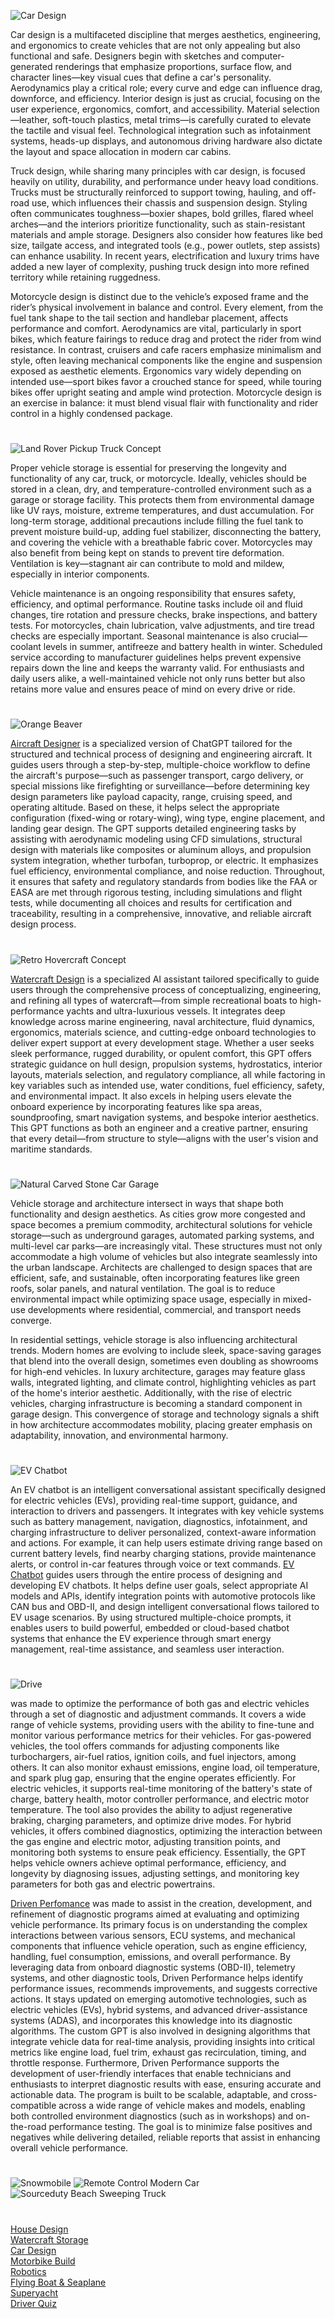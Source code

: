 ![Car Design](https://github.com/user-attachments/assets/19b78d60-98de-49bc-8347-04b80b1d9dab)

Car design is a multifaceted discipline that merges aesthetics, engineering, and ergonomics to create vehicles that are not only appealing but also functional and safe. Designers begin with sketches and computer-generated renderings that emphasize proportions, surface flow, and character lines—key visual cues that define a car's personality. Aerodynamics play a critical role; every curve and edge can influence drag, downforce, and efficiency. Interior design is just as crucial, focusing on the user experience, ergonomics, comfort, and accessibility. Material selection—leather, soft-touch plastics, metal trims—is carefully curated to elevate the tactile and visual feel. Technological integration such as infotainment systems, heads-up displays, and autonomous driving hardware also dictate the layout and space allocation in modern car cabins.

Truck design, while sharing many principles with car design, is focused heavily on utility, durability, and performance under heavy load conditions. Trucks must be structurally reinforced to support towing, hauling, and off-road use, which influences their chassis and suspension design. Styling often communicates toughness—boxier shapes, bold grilles, flared wheel arches—and the interiors prioritize functionality, such as stain-resistant materials and ample storage. Designers also consider how features like bed size, tailgate access, and integrated tools (e.g., power outlets, step assists) can enhance usability. In recent years, electrification and luxury trims have added a new layer of complexity, pushing truck design into more refined territory while retaining ruggedness.

Motorcycle design is distinct due to the vehicle’s exposed frame and the rider’s physical involvement in balance and control. Every element, from the fuel tank shape to the tail section and handlebar placement, affects performance and comfort. Aerodynamics are vital, particularly in sport bikes, which feature fairings to reduce drag and protect the rider from wind resistance. In contrast, cruisers and cafe racers emphasize minimalism and style, often leaving mechanical components like the engine and suspension exposed as aesthetic elements. Ergonomics vary widely depending on intended use—sport bikes favor a crouched stance for speed, while touring bikes offer upright seating and ample wind protection. Motorcycle design is an exercise in balance: it must blend visual flair with functionality and rider control in a highly condensed package.

#

![Land Rover Pickup Truck Concept](https://github.com/user-attachments/assets/bd608c84-1dc3-455d-89ba-259916863259)

Proper vehicle storage is essential for preserving the longevity and functionality of any car, truck, or motorcycle. Ideally, vehicles should be stored in a clean, dry, and temperature-controlled environment such as a garage or storage facility. This protects them from environmental damage like UV rays, moisture, extreme temperatures, and dust accumulation. For long-term storage, additional precautions include filling the fuel tank to prevent moisture build-up, adding fuel stabilizer, disconnecting the battery, and covering the vehicle with a breathable fabric cover. Motorcycles may also benefit from being kept on stands to prevent tire deformation. Ventilation is key—stagnant air can contribute to mold and mildew, especially in interior components.

Vehicle maintenance is an ongoing responsibility that ensures safety, efficiency, and optimal performance. Routine tasks include oil and fluid changes, tire rotation and pressure checks, brake inspections, and battery tests. For motorcycles, chain lubrication, valve adjustments, and tire tread checks are especially important. Seasonal maintenance is also crucial—coolant levels in summer, antifreeze and battery health in winter. Scheduled service according to manufacturer guidelines helps prevent expensive repairs down the line and keeps the warranty valid. For enthusiasts and daily users alike, a well-maintained vehicle not only runs better but also retains more value and ensures peace of mind on every drive or ride.

#

![Orange Beaver](https://github.com/user-attachments/assets/b69b842f-e199-4048-b6ab-d4fc8b6475d8)

[Aircraft Designer](https://chatgpt.com/g/g-675cf6c6a5b081918d9789db5537f4df-aircraft-designer) is a specialized version of ChatGPT tailored for the structured and technical process of designing and engineering aircraft. It guides users through a step-by-step, multiple-choice workflow to define the aircraft's purpose—such as passenger transport, cargo delivery, or special missions like firefighting or surveillance—before determining key design parameters like payload capacity, range, cruising speed, and operating altitude. Based on these, it helps select the appropriate configuration (fixed-wing or rotary-wing), wing type, engine placement, and landing gear design. The GPT supports detailed engineering tasks by assisting with aerodynamic modeling using CFD simulations, structural design with materials like composites or aluminum alloys, and propulsion system integration, whether turbofan, turboprop, or electric. It emphasizes fuel efficiency, environmental compliance, and noise reduction. Throughout, it ensures that safety and regulatory standards from bodies like the FAA or EASA are met through rigorous testing, including simulations and flight tests, while documenting all choices and results for certification and traceability, resulting in a comprehensive, innovative, and reliable aircraft design process.

#

![Retro Hovercraft Concept](https://github.com/user-attachments/assets/8e8bc444-2a03-464b-939a-9895417c1898)

[Watercraft Design](https://chatgpt.com/g/g-67af4c73622c8191a3a7c0544ad65575-watercraft-design) is a specialized AI assistant tailored specifically to guide users through the comprehensive process of conceptualizing, engineering, and refining all types of watercraft—from simple recreational boats to high-performance yachts and ultra-luxurious vessels. It integrates deep knowledge across marine engineering, naval architecture, fluid dynamics, ergonomics, materials science, and cutting-edge onboard technologies to deliver expert support at every development stage. Whether a user seeks sleek performance, rugged durability, or opulent comfort, this GPT offers strategic guidance on hull design, propulsion systems, hydrostatics, interior layouts, materials selection, and regulatory compliance, all while factoring in key variables such as intended use, water conditions, fuel efficiency, safety, and environmental impact. It also excels in helping users elevate the onboard experience by incorporating features like spa areas, soundproofing, smart navigation systems, and bespoke interior aesthetics. This GPT functions as both an engineer and a creative partner, ensuring that every detail—from structure to style—aligns with the user's vision and maritime standards.

#

![Natural Carved Stone Car Garage](https://github.com/user-attachments/assets/22da4d31-9289-4e94-97c8-2ee22b663b21)

Vehicle storage and architecture intersect in ways that shape both functionality and design aesthetics. As cities grow more congested and space becomes a premium commodity, architectural solutions for vehicle storage—such as underground garages, automated parking systems, and multi-level car parks—are increasingly vital. These structures must not only accommodate a high volume of vehicles but also integrate seamlessly into the urban landscape. Architects are challenged to design spaces that are efficient, safe, and sustainable, often incorporating features like green roofs, solar panels, and natural ventilation. The goal is to reduce environmental impact while optimizing space usage, especially in mixed-use developments where residential, commercial, and transport needs converge.

In residential settings, vehicle storage is also influencing architectural trends. Modern homes are evolving to include sleek, space-saving garages that blend into the overall design, sometimes even doubling as showrooms for high-end vehicles. In luxury architecture, garages may feature glass walls, integrated lighting, and climate control, highlighting vehicles as part of the home's interior aesthetic. Additionally, with the rise of electric vehicles, charging infrastructure is becoming a standard component in garage design. This convergence of storage and technology signals a shift in how architecture accommodates mobility, placing greater emphasis on adaptability, innovation, and environmental harmony.

#

![EV Chatbot](https://github.com/user-attachments/assets/5b405fe0-c803-4a3d-9ad1-b9cffbac95ce)

An EV chatbot is an intelligent conversational assistant specifically designed for electric vehicles (EVs), providing real-time support, guidance, and interaction to drivers and passengers. It integrates with key vehicle systems such as battery management, navigation, diagnostics, infotainment, and charging infrastructure to deliver personalized, context-aware information and actions. For example, it can help users estimate driving range based on current battery levels, find nearby charging stations, provide maintenance alerts, or control in-car features through voice or text commands. [EV Chatbot](https://chatgpt.com/g/g-682bf337991c81918563e8c08114b660-ev-chatbot) guides users through the entire process of designing and developing EV chatbots. It helps define user goals, select appropriate AI models and APIs, identify integration points with automotive protocols like CAN bus and OBD-II, and design intelligent conversational flows tailored to EV usage scenarios. By using structured multiple-choice prompts, it enables users to build powerful, embedded or cloud-based chatbot systems that enhance the EV experience through smart energy management, real-time assistance, and seamless user interaction.

#

![Drive](https://github.com/user-attachments/assets/5f213f20-15ab-40bf-82c5-cf16a337f39d)

[]() was made to optimize the performance of both gas and electric vehicles through a set of diagnostic and adjustment commands. It covers a wide range of vehicle systems, providing users with the ability to fine-tune and monitor various performance metrics for their vehicles. For gas-powered vehicles, the tool offers commands for adjusting components like turbochargers, air-fuel ratios, ignition coils, and fuel injectors, among others. It can also monitor exhaust emissions, engine load, oil temperature, and spark plug gap, ensuring that the engine operates efficiently. For electric vehicles, it supports real-time monitoring of the battery's state of charge, battery health, motor controller performance, and electric motor temperature. The tool also provides the ability to adjust regenerative braking, charging parameters, and optimize drive modes. For hybrid vehicles, it offers combined diagnostics, optimizing the interaction between the gas engine and electric motor, adjusting transition points, and monitoring both systems to ensure peak efficiency. Essentially, the GPT helps vehicle owners achieve optimal performance, efficiency, and longevity by diagnosing issues, adjusting settings, and monitoring key parameters for both gas and electric powertrains.

[Driven Perfomance](https://chatgpt.com/g/g-682f47b1d6408191a93b2edd4a380425-driven-performance) was made to assist in the creation, development, and refinement of diagnostic programs aimed at evaluating and optimizing vehicle performance. Its primary focus is on understanding the complex interactions between various sensors, ECU systems, and mechanical components that influence vehicle operation, such as engine efficiency, handling, fuel consumption, emissions, and overall performance. By leveraging data from onboard diagnostic systems (OBD-II), telemetry systems, and other diagnostic tools, Driven Performance helps identify performance issues, recommends improvements, and suggests corrective actions. It stays updated on emerging automotive technologies, such as electric vehicles (EVs), hybrid systems, and advanced driver-assistance systems (ADAS), and incorporates this knowledge into its diagnostic algorithms. The custom GPT is also involved in designing algorithms that integrate vehicle data for real-time analysis, providing insights into critical metrics like engine load, fuel trim, exhaust gas recirculation, timing, and throttle response. Furthermore, Driven Performance supports the development of user-friendly interfaces that enable technicians and enthusiasts to interpret diagnostic results with ease, ensuring accurate and actionable data. The program is built to be scalable, adaptable, and cross-compatible across a wide range of vehicle makes and models, enabling both controlled environment diagnostics (such as in workshops) and on-the-road performance testing. The goal is to minimize false positives and negatives while delivering detailed, reliable reports that assist in enhancing overall vehicle performance.

#

![Snowmobile](https://github.com/user-attachments/assets/a7213842-7ccd-4b11-83ab-074436601335)
![Remote Control Modern Car](https://github.com/user-attachments/assets/da36c04a-9cfa-4ffb-8066-5847458bc370)
![Sourceduty Beach Sweeping Truck](https://github.com/user-attachments/assets/3387b93e-bcc0-4388-8b59-1501dd0d3f1b)

#

[House Design](https://github.com/sourceduty/House_Design)
<br>
[Watercraft Storage](https://chatgpt.com/g/g-680bc309450c8191bf6bfe17923a5f86-watercraft-storage)
<br>
[Car Design](https://chatgpt.com/g/g-EPHgYBaHt-car-design)
<br>
[Motorbike Build](https://chatgpt.com/g/g-6770afa002c08191b7c80d3da8463813-motorbike-build)
<br>
[Robotics](https://github.com/sourceduty/Robotics)
<br>
[Flying Boat & Seaplane](https://chatgpt.com/g/g-679a7b51ce1c81918fb3192193e78275-flying-boat-seaplane)
<br>
[Superyacht](https://chatgpt.com/g/g-67723bd03c08819185a19f7a9591f222-superyacht)
<br>
[Driver Quiz](https://chatgpt.com/g/g-68298d3c0a0081919a277908019fe314-driver-quiz)
